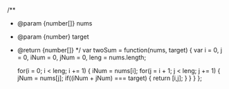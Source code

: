 /**
 * @param {number[]} nums
 * @param {number} target
 * @return {number[]}
 */
var twoSum = function(nums, target) {
    var i = 0,
        j = 0,
        iNum = 0,
        jNum = 0,
        leng = nums.length;

    for(i = 0; i < leng; i += 1) {
        iNum = nums[i];
        for(j = i + 1; j < leng; j += 1) {
            jNum = nums[j];
            if((iNum + jNum) === target) {
                return [i,j];
            }
        }
    }
};



